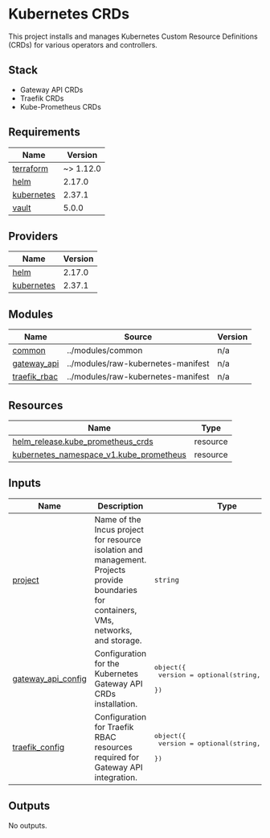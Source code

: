 # Kubernetes CRDs

This project installs and manages Kubernetes Custom Resource Definitions (CRDs) for various operators and controllers.

## Stack

- Gateway API CRDs
- Traefik CRDs
- Kube-Prometheus CRDs

<!-- BEGIN_TF_DOCS -->
## Requirements

| Name | Version |
|------|---------|
| <a name="requirement_terraform"></a> [terraform](#requirement\_terraform) | ~> 1.12.0 |
| <a name="requirement_helm"></a> [helm](#requirement\_helm) | 2.17.0 |
| <a name="requirement_kubernetes"></a> [kubernetes](#requirement\_kubernetes) | 2.37.1 |
| <a name="requirement_vault"></a> [vault](#requirement\_vault) | 5.0.0 |

## Providers

| Name | Version |
|------|---------|
| <a name="provider_helm"></a> [helm](#provider\_helm) | 2.17.0 |
| <a name="provider_kubernetes"></a> [kubernetes](#provider\_kubernetes) | 2.37.1 |

## Modules

| Name | Source | Version |
|------|--------|---------|
| <a name="module_common"></a> [common](#module\_common) | ../modules/common | n/a |
| <a name="module_gateway_api"></a> [gateway\_api](#module\_gateway\_api) | ../modules/raw-kubernetes-manifest | n/a |
| <a name="module_traefik_rbac"></a> [traefik\_rbac](#module\_traefik\_rbac) | ../modules/raw-kubernetes-manifest | n/a |

## Resources

| Name | Type |
|------|------|
| [helm_release.kube_prometheus_crds](https://registry.terraform.io/providers/hashicorp/helm/2.17.0/docs/resources/release) | resource |
| [kubernetes_namespace_v1.kube_prometheus](https://registry.terraform.io/providers/hashicorp/kubernetes/2.37.1/docs/resources/namespace_v1) | resource |

## Inputs

| Name | Description | Type | Default | Required |
|------|-------------|------|---------|:--------:|
| <a name="input_project"></a> [project](#input\_project) | Name of the Incus project for resource isolation and management. Projects provide boundaries for containers, VMs, networks, and storage. | `string` | n/a | yes |
| <a name="input_gateway_api_config"></a> [gateway\_api\_config](#input\_gateway\_api\_config) | Configuration for the Kubernetes Gateway API CRDs installation. | <pre>object({<br>    version = optional(string, "v1.2.0")<br>  })</pre> | `{}` | no |
| <a name="input_traefik_config"></a> [traefik\_config](#input\_traefik\_config) | Configuration for Traefik RBAC resources required for Gateway API integration. | <pre>object({<br>    version = optional(string, "v3.3")<br>  })</pre> | `{}` | no |

## Outputs

No outputs.
<!-- END_TF_DOCS -->
